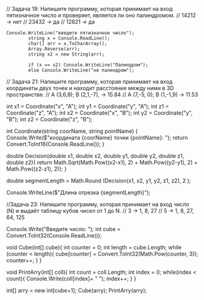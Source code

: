 // Задача 19: Напишите программу, которая принимает на вход пятизначное число и проверяет, является ли оно палиндромом.
// 14212 -> нет
// 23432 -> да
// 12821 -> да

    Console.WriteLine("введите пятизначное число");
            string x = Console.ReadLine();
            char[] arr = x.ToCharArray();
            Array.Reverse(arr);
            string x2 = new String(arr);
 
            if (x == x2) Console.WriteLine("Палиндром");
            else Console.WriteLine("не палиндром");



// Задача 21: Напишите программу, которая принимает на вход координаты двух точек и находит расстояние между ними в 3D пространстве.
// A (3,6,8); B (2,1,-7), -> 15.84
// A (7,-5, 0); B (1,-1,9) -> 11.53

int x1 = Coordinate("x", "A");
int y1 = Coordinate("y", "A");
int z1 = Coordinate("z", "A");
int x2 = Coordinate("x", "B");
int y2 = Coordinate("y", "B");
int z2 = Coordinate("z", "B");

int Coordinate(string coorName, string pointName)
{
    Console.Write($"координата {coorName} точки {pointName}: ");
    return Convert.ToInt16(Console.ReadLine());
}

double Decision(double x1, double x2, 
                double y1, double y2, 
                double z1, double z2){
  return Math.Sqrt(Math.Pow((x2-x1), 2) + 
                   Math.Pow((y2-y1), 2) + 
                   Math.Pow((z2-z1), 2));
}

double segmentLength =  Math.Round (Decision(x1, x2, y1, y2, z1, z2), 2 );

Console.WriteLine($"Длина отрезка  {segmentLength}");


//Задача 23: Напишите программу, которая принимает на вход число (N) и выдаёт таблицу кубов чисел от 1 до N.
// 3 -> 1, 8, 27
// 5 -> 1, 8, 27, 64, 125


Console.Write("Введите число: ");
int cube = Convert.ToInt32(Console.ReadLine());

void Cube(int[] cube){
  int counter = 0;
  int length = cube.Length;
  while (counter <  length){
    cube[counter] = Convert.ToInt32(Math.Pow(counter, 3));
    counter++;
  }
}

void PrintArry(int[] coll){
  int count = coll.Length;
  int index = 0;
  while(index < count){
    Console.Write(coll[index]+ " ");
    index++;
  }
} 

int[] arry = new int[cube+1];
Cube(arry);
PrintArry(arry);